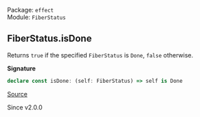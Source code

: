 Package: `effect`<br />
Module: `FiberStatus`<br />

## FiberStatus.isDone

Returns `true` if the specified `FiberStatus` is `Done`, `false` otherwise.

**Signature**

```ts
declare const isDone: (self: FiberStatus) => self is Done
```

[Source](https://github.com/Effect-TS/effect/tree/main/packages/effect/src/FiberStatus.ts#L90)

Since v2.0.0